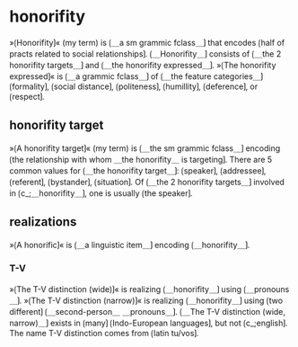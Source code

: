 # honorifity

»⟮Honorifity⟯« (my term) is ⟮＿a sm grammic fclass＿⟯ that encodes ⟮half of practs related to social relationships⟯.
⟮＿Honorifity＿⟯ consists of ⟮＿the 2 honorifity targets＿⟯ and ⟮＿the honorifity expressed＿⟯.
»⟮The honorifity expressed⟯« is ⟮＿a grammic fclass＿⟯ of ⟮＿the feature categories＿⟯ ⟮formality⟯, ⟮social distance⟯, ⟮politeness⟯, ⟮humillity⟯, ⟮deference⟯, or ⟮respect⟯.

## honorifity target

»⟮A honorifity target⟯« (my term) is ⟮＿the sm grammic fclass＿⟯ encoding ⟮the relationship with whom ＿the honorifity＿ is targeting⟯.
There are 5 common values for ⟮＿the honorifity target＿⟯: ⟮speaker⟯, ⟮addressee⟯, ⟮referent⟯, ⟮bystander⟯, ⟮situation⟯.
Of ⟮＿the 2 honorifity targets＿⟯ involved in ⟮c_;＿honorifity＿⟯, one is usually ⟮the speaker⟯.

## realizations

»⟮A honorific⟯« is ⟮＿a linguistic item＿⟯ encoding ⟮＿honorifity＿⟯.

### T-V

»⟮The T-V distinction (wide)⟯« is realizing ⟮＿honorifity＿⟯ using ⟮＿pronouns＿⟯.
»⟮The T-V distinction (narrow)⟯« is realizing ⟮＿honorifity＿⟯ using ⟮two different⟯ ⟮＿second-person＿ ＿pronouns＿⟯.
⟮＿The T-V distinction (wide, narrow)＿⟯ exists in ⟮many⟯ ⟮Indo-European languages⟯, but not ⟮c_;english⟯.
The name T-V distinction comes from ⟮latin tu/vos⟯.